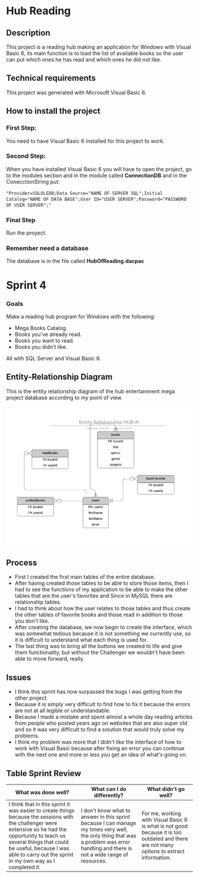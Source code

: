 # Hub Reading

## Description

This project is a reading hub making an application for Windows with Visual Basic 6, its main function is to load the list of available books so the user can put which ones he has read and which ones he did not like.

## Technical requirements

This project was generated with Microsoft Visual Basic 6.

## How to install the project

### First Step: 

You need to have Visual Basic 6 installed for this project to work.

### Second Step: 

When you have installed Visual Basic 6 you will have to open the project, go to the modules section and in the module called **ConnectionDB** and in the ConecctionString put:

```
"Provider=SQLOLEDB;Data Source="NAME OF SERVER SQL";Initial Catalog="NAME OF DATA BASE";User ID="USER SERVER";Password="PASSWORD OF USER SERVER";"
```

### Final Step

Run the proyect.

### Remember need a database

The database is in the file called **HubOfReading.dacpac**

# Sprint 4

### Goals
Make a reading hub program for Windows with the following:

- Mega Books Catalog.
- Books you've already read.
- Books you want to read.
- Books you didn't like.

All with SQL Server and Visual Basic 6.

## Entity-Relationship Diagram

This is the entity relationship diagram of the hub entertainment mega project database according to my point of view.

![Entity-Relationship Diagram Image](/Entity-Relationship-HUB-R.webp)

## Process

- First I created the first main tables of the entire database.
- After having created those tables to be able to store those items, then I had to see the functions of my application to be able to make the other tables that are the user's favorites and Since in MySQL there are relationship tables.
- I had to think about how the user relates to those tables and thus create the other tables of favorite books and those read in addition to those you don't like.
- After creating the database, we now begin to create the interface, which was somewhat tedious because it is not something we currently use, so it is difficult to understand what each thing is used for.
- The last thing was to bring all the buttons we created to life and give them functionality, but without the Challenger we wouldn't have been able to move forward, really.

## Issues

- I think this sprint has now surpassed the bugs I was getting from the other project.
- Because it is simply very difficult to find how to fix it because the errors are not at all legible or understandable.
- Because I made a mistake and spent almost a whole day reading articles from people who posted years ago on websites that are also super old and so it was very difficult to find a solution that would truly solve my problems.
- I think my problem was more that I didn't like the interface of how to work with Visual Basic because after fixing an error you can continue with the next one and more or less you get an idea of ​​what's going on.

## Table Sprint Review

| **What was done well?** | **What can I do differently?** | **What didn't go well?** |
------------------|----------------------------|-----------------------
| I think that in this sprint it was easier to create things because the sessions with the challenger were extensive so he had the opportunity to teach us several things that could be useful, because I was able to carry out the sprint in my own way as I completed it. | I don't know what to answer in this sprint because I can manage my times very well, the only thing that was a problem was error handling and there is not a wide range of resources. | For me, working with Visual Basic 6 is what is not good because it is too outdated and there are not many options to extract information. |